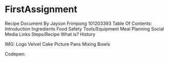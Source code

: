 # FirstAssignment
Recipe Document By Jayson Frimpong 101203393
Table Of Contents:
Introduction 
Ingredients 
Food Safety 
Tools/Equipment 
Meal Planning 
Social Media Links 
Steps/Recipe 
What is? 
History

IMG:
Logo
Velvet Cake Picture 
Pans
Mixing Bowls

Codepen:
